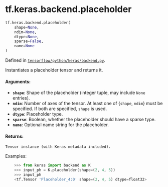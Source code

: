 <div itemscope itemtype="http://developers.google.com/ReferenceObject">
<meta itemprop="name" content="tf.keras.backend.placeholder" />
<meta itemprop="path" content="Stable" />
</div>

# tf.keras.backend.placeholder

``` python
tf.keras.backend.placeholder(
    shape=None,
    ndim=None,
    dtype=None,
    sparse=False,
    name=None
)
```



Defined in [`tensorflow/python/keras/backend.py`](/code/stable/tensorflow/python/keras/backend.py).

Instantiates a placeholder tensor and returns it.

#### Arguments:

* <b>`shape`</b>: Shape of the placeholder
        (integer tuple, may include `None` entries).
* <b>`ndim`</b>: Number of axes of the tensor.
        At least one of {`shape`, `ndim`} must be specified.
        If both are specified, `shape` is used.
* <b>`dtype`</b>: Placeholder type.
* <b>`sparse`</b>: Boolean, whether the placeholder should have a sparse type.
* <b>`name`</b>: Optional name string for the placeholder.


#### Returns:

    Tensor instance (with Keras metadata included).

Examples:
```python
    >>> from keras import backend as K
    >>> input_ph = K.placeholder(shape=(2, 4, 5))
    >>> input_ph
    <tf.Tensor 'Placeholder_4:0' shape=(2, 4, 5) dtype=float32>
```